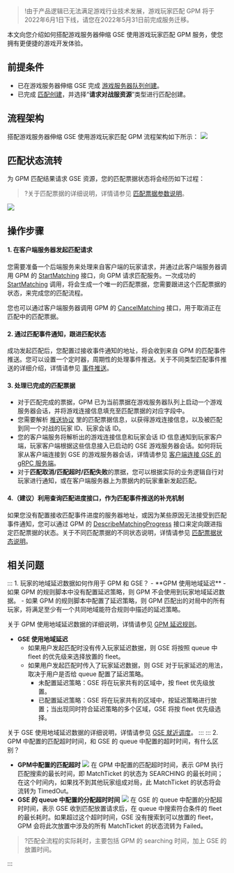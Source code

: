 >!由于产品逻辑已无法满足游戏行业技术发展，游戏玩家匹配 GPM 将于2022年6月1日下线，请您在2022年5月31日前完成服务迁移。


本文向您介绍如何搭配游戏服务器伸缩 GSE 使用游戏玩家匹配 GPM 服务，使您拥有更便捷的游戏开发体验。

## 前提条件

- 已在游戏服务器伸缩 GSE 完成 [游戏服务器队列创建](https://cloud.tencent.com/document/product/1165/41031)。
- 已完成 [匹配创建](https://cloud.tencent.com/document/product/1294/48963#.E5.88.9B.E5.BB.BA.E5.8C.B9.E9.85.8D)，并选择“**请求对战服资源**”类型进行匹配创建。

## 流程架构
搭配游戏服务器伸缩 GSE 使用游戏玩家匹配 GPM 流程架构如下所示：
![](https://main.qcloudimg.com/raw/a22c0501fc745c6582f3f4e889b57338.png)

## 匹配状态流转
为 GPM 匹配结果请求 GSE 资源，您的匹配票据状态将会经历如下过程：
>?关于匹配票据的详细说明，详情请参见 [匹配票据参数说明](https://cloud.tencent.com/document/product/1294/49598)。
>
![](https://main.qcloudimg.com/raw/515884f87a10b8eaa5c9c0df92cfdb11.png)

## 操作步骤

#### 1. 在客户端服务器发起匹配请求

您需要准备一个后端服务来处理来自客户端的玩家请求，并通过此客户端服务器调用 GPM 的 [StartMatching](https://cloud.tencent.com/document/product/1294/49491) 接口，向 GPM 请求匹配服务。一次成功的  [StartMatching](https://cloud.tencent.com/document/product/1294/49491) 调用，将会生成一个唯一的匹配票据，您需要跟进这个匹配票据的状态，来完成您的匹配流程。

您也可以通过客户端服务器调用 GPM 的 [CancelMatching](https://cloud.tencent.com/document/product/1294/49493) 接口，用于取消正在匹配中的匹配票据。

#### 2. 通过匹配事件通知，跟进匹配状态

成功发起匹配后，您配置过接收事件通知的地址，将会收到来自 GPM 的匹配事件推送。您可以设置一个定时器，周期性的处理事件推送。关于不同类型匹配事件推送的详细介绍，详情请参见 [事件推送](https://cloud.tencent.com/document/product/1294/49597)。

#### 3. 处理已完成的匹配票据

- 对于匹配完成的票据，GPM 已为当前票据在游戏服务器队列上启动一个游戏服务器会话，并将游戏连接信息填充至匹配票据的对应字段中。
- 您需要解析 [推送协议](https://cloud.tencent.com/document/product/1294/49597#.E4.BA.8B.E4.BB.B6.E6.8E.A8.E9.80.81.E5.8D.8F.E8.AE.AE) 里的匹配票据信息，以获得游戏连接信息，以及被匹配到同一个对战的玩家 ID、玩家会话 ID。
- 您的客户端服务将解析出的游戏连接信息和玩家会话 ID 信息通知到玩家客户端，玩家客户端根据这些信息接入已启动的 GSE 游戏服务器会话。如何将玩家从客户端连接到 GSE 的游戏服务器会话，详情请参见 [客户端连接 GSE 的 gRPC 服务端](https://cloud.tencent.com/document/product/1165/46153#.E5.AE.A2.E6.88.B7.E7.AB.AF.E8.BF.9E.E6.8E.A5-gse-.E7.9A.84-grpc-.E6.9C.8D.E5.8A.A1.E7.AB.AF)。
- 对于**匹配取消/匹配超时/匹配失败**的票据，您可以根据实际的业务逻辑自行对玩家进行通知，或在客户端服务器上为票据内的玩家重新发起匹配。


#### 4.（建议）利用查询匹配进度接口，作为匹配事件推送的补充机制
如果您没有配置接收匹配事件进度的服务器地址，或因为某些原因无法接受到匹配事件通知，您可以通过 GPM 的 [DescribeMatchingProgress](https://cloud.tencent.com/document/product/1294/49492) 接口来定向跟进指定匹配票据的状态。关于不同匹配票据的不同状态说明，详情请参见 [匹配票据状态说明](https://cloud.tencent.com/document/product/1294/49598#.E5.8C.B9.E9.85.8D.E7.A5.A8.E6.8D.AE.E7.8A.B6.E6.80.81.E7.9A.84.E5.8F.96.E5.80.BC)。


## 相关问题
<dx-accordion>
::: 1. 玩家的地域延迟数据如何作用于 GPM 和 GSE？
- **GPM 使用地域延迟**
  - 如果 GPM 的规则脚本中没有配置延迟策略，则 GPM 不会使用到玩家地域延迟数据。
  - 如果 GPM 的规则脚本中配置了延迟策略，则 GPM 匹配出的对局中的所有玩家，将满足至少有一个共同地域能符合规则中描述的延迟策略。

关于 GPM 使用地域延迟数据的详细说明，详情请参见 [GPM 延迟规则](https://cloud.tencent.com/document/product/1294/49604#.E5.BB.B6.E8.BF.9F.E8.A7.84.E5.88.99)。

- **GSE 使用地域延迟**
  - 如果用户发起匹配时没有传入玩家延迟数据，则 GSE 将按照 queue 中 fleet 的优先级来选择放置的 fleet。
  - 如果用户发起匹配时传入了玩家延迟数据，则 GSE 对于玩家延迟的用法，取决于用户是否给 queue 配置了延迟策略。
    - 未配置延迟策略：GSE 将在玩家共有的区域中，按 fleet 优先级放置。
    - 已配置延迟策略：GSE 将在玩家共有的区域中，按延迟策略进行放置；当出现同时符合延迟策略的多个区域，GSE 将按 fleet 优先级选择。

关于 GSE 使用地域延迟数据的详细说明，详情请参见 [GSE 就近调度](https://cloud.tencent.com/document/product/1165/43386)。
:::
::: 2. GPM 中配置的匹配超时时间，和 GSE 的 queue 中配置的超时时间，有什么区别？
- **GPM中配置的匹配超时**
![](https://main.qcloudimg.com/raw/1f65e530da881b423e4edd8b71d07162.png)
在 GPM 中配置的匹配超时时间，表示 GPM 执行匹配搜索的最长时间，即 MatchTicket 的状态为 SEARCHING 的最长时间；在这个时间内，如果找不到其他玩家组成对局，此 MatchTicket 的状态将会流转为 TimedOut。
- **GSE 的 queue 中配置的分配超时时间**
![](https://main.qcloudimg.com/raw/c03536851dc982da3209d9c57385882e.png)
在 GSE 的 queue 中配置的分配超时时间，表示 GSE 收到匹配放置请求后，在 queue 中搜索符合条件的 fleet 的最长耗时。如果超过这个超时时间，GSE 没有搜索到可以放置的 fleet，GPM 会将此次放置中涉及的所有 MatchTicket 的状态流转为 Failed。

>?匹配全流程的实际耗时，主要包括 GPM 的 searching 时间，加上 GSE 的放置时间。

:::
</dx-accordion>

